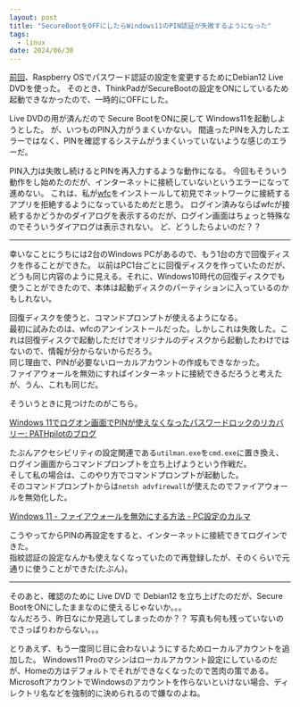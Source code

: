 ```yaml
---
layout: post
title: "SecureBootをOFFにしたらWindows11のPIN認証が失敗するようになった"
tags:
  - linux
date: 2024/06/30
---
```


[前回](20240629-pi.md)、Raspberry OSでパスワード認証の設定を変更するためにDebian12 Live DVDを使った。
そのとき、ThinkPadがSecureBootの設定をONにしているため起動できなかったので、一時的にOFFにした。

Live DVDの用が済んだので Secure BootをONに戻して Windows11を起動しようとした。
が、いつものPIN入力がうまくいかない。
間違ったPINを入力したエラーではなく、PINを確認するシステムがうまくいっていないような感じのエラーだ。

PIN入力は失敗し続けるとPINを再入力するような動作になる。
今回もそういう動作をし始めたのだが、インターネットに接続していないというエラーになって進めない。
これは、私が[wfc](https://www.binisoft.org/wfc)をインストールして初見でネットワークに接続するアプリを拒絶するようになっているためだと思う。
ログイン済みならばwfcが接続するかどうかのダイアログを表示するのだが、ログイン画面はちょっと特殊なのでそういうダイアログは表示されない。
ど、どうしたらよいのだ？？

----

幸いなことにうちには2台のWindows PCがあるので、もう1台の方で回復ディスクを作ることができた。
以前はPC1台ごとに回復ディスクを作っていたのだが、どうも同じ内容のように見える。それに、Windows10時代の回復ディスクでも使うことができたので、本体は起動ディスクのパーティションに入っているのかもしれない。

回復ディスクを使うと、コマンドプロンプトが使えるようになる。  
最初に試みたのは、wfcのアンインストールだった。しかしこれは失敗した。これは回復ディスクで起動しただけでオリジナルのディスクから起動したわけではないので、情報が分からないからだろう。  
同じ理由で、PINが必要ないローカルアカウントの作成もできなかった。  
ファイアウォールを無効にすればインターネットに接続できるだろうと考えたが、うん、これも同じだ。

そういうときに見つけたのがこちら。

[Windows 11でログオン画面でPINが使えなくなったパスワードロックのリカバリー: PATHpilotのブログ](http://www.pathpilot.jp/blog/2024/04/post-3fc2c8.html)

たぶんアクセシビリティの設定関連である`utilman.exe`を`cmd.exe`に置き換え、ログイン画面からコマンドプロンプトを立ち上げようという作戦だ。  
そして私の場合は、このやり方でコマンドプロンプトが起動した。  
そのコマンドプロンプトからは`netsh advfirewall`が使えたのでファイアウォールを無効化した。

[Windows 11 - ファイアウォールを無効にする方法 - PC設定のカルマ](https://pc-karuma.net/how-to-disable-firewall-on-windows-11/#%E3%80%8C%E3%82%B3%E3%83%9E%E3%83%B3%E3%83%89%E3%83%97%E3%83%AD%E3%83%B3%E3%83%97%E3%83%88%E3%80%8D%E3%81%A7%E7%84%A1%E5%8A%B9%E3%81%AB%E3%81%99%E3%82%8B%E5%A0%B4%E5%90%88)

こうやってからPINの再設定をすると、インターネットに接続できてログインできた。  
指紋認証の設定なんかも使えなくなっていたので再登録したが、そのくらいで元通りに使うことができた(たぶん)。

----

そのあと、確認のために Live DVD で Debian12 を立ち上げたのだが、Secure BootをONにしたままなのに使えるじゃないか。。。  
なんだろう、昨日なにか見逃してしまったのか？？ 写真も何も残っていないのでさっぱりわからない。。。

とりあえず、もう一度同じ目に会わないようにするためローカルアカウントを追加した。
Windows11 Proのマシンはローカルアカウント設定にしているのだが、Homeの方はデフォルトでそれができなくなったので苦肉の策である。
MicrosoftアカウントでWindowsのアカウントを作らないといけない場合、ディレクトリ名などを強制的に決められるので嫌なのよね。
